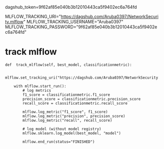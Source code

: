 dagshub_token=9f62af85e040b3b12010443ca5f9402ec6a764fd

MLFLOW_TRACKING_URI="https://dagshub.com/Aruba0397/NetworkSecurity.mlflow"
MLFLOW_TRACKING_USERNAME="Aruba0397"
MLFLOW_TRACKING_PASSWORD="9f62af85e040b3b12010443ca5f9402ec6a764fd"


  # track mlflow
    def  track_mlflow(self, best_model, classificationmetric):
        
        mlflow.set_tracking_uri("https://dagshub.com/Aruba0397/NetworkSecurity.mlflow")
            
        with mlflow.start_run():
            # log metrics
            f1_score = classificationmetric.f1_score
            precision_score = classificationmetric.precision_score
            recall_score = classificationmetric.recall_score
                
            mlflow.log_metric("f1_score", f1_score)
            mlflow.log_metric("precision", precision_score)
            mlflow.log_metric("recall", recall_score)
                
            # log model (without model registry)
            mlflow.sklearn.log_model(best_model, "model")
            
            mlflow.end_run(status="FINISHED")   
